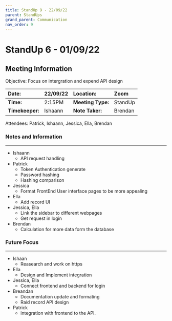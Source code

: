 ```yaml
---
title: StandUp 9 - 22/09/22
parent: StandUps
grand_parent: Communication
nav_order: 9
---
```

# StandUp 6 - 01/09/22
## Meeting Information

 Objective:	Focus on intergration and expend API design 


| __Date:__         | 22/09/22      | __Location:__     | Zoom      |
|:------------------|:--------------|:------------------|:--------------|
| __Time:__         | 2:15PM        | __Meeting Type:__ | StandUp       |
| __Timekeeper:__   | Ishaann       | __Note Taker:__   | Brendan       |


Attendees:	Patrick, Ishaann, Jessica, Ella, Brendan


### __Notes and Information__
--------------------------------------------------------------------------------
- Ishaann
    - API request handling 
- Patrick
    - Token Authentication generate
    - Password hashing 
    - Hashing comparison 
- Jessica
    - Format FrontEnd User interface pages to be more appealing 
- Ella
    - Add record UI
- Jessica, Ella
    - Link the sidebar to different webpages 
    - Get request in login 
- Brendan
    - Calculation for more data form the database 

### __Future Focus__
--------------------------------------------------------------------------------
- Ishaan 
    - Reasearch and work on https 
- Ella 
    - Design and Implement integration  
- Jessica, Ella
    - Connect frontend and backend for login 
- Breandan 
    - Documentation update and formating  
    - Raid record API design 
- Patrick
    - integration with frontend to the API. 

&nbsp;
